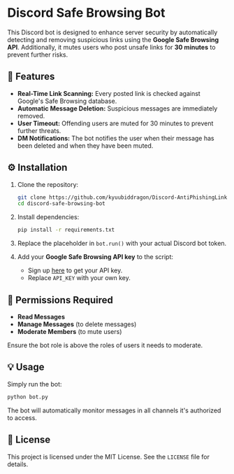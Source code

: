 
# Discord Safe Browsing Bot

This Discord bot is designed to enhance server security by automatically detecting and removing suspicious links using the **Google Safe Browsing API**. Additionally, it mutes users who post unsafe links for **30 minutes** to prevent further risks.

## 🚀 Features

- **Real-Time Link Scanning:** Every posted link is checked against Google's Safe Browsing database.
- **Automatic Message Deletion:** Suspicious messages are immediately removed.
- **User Timeout:** Offending users are muted for 30 minutes to prevent further threats.
- **DM Notifications:** The bot notifies the user when their message has been deleted and when they have been muted.

## ⚙️ Installation

1. Clone the repository:
   ```bash
   git clone https://github.com/kyuubiddragon/Discord-AntiPhishingLinks.git
   cd discord-safe-browsing-bot
   ```

2. Install dependencies:
   ```bash
   pip install -r requirements.txt
   ```

3. Replace the placeholder in `bot.run()` with your actual Discord bot token.

4. Add your **Google Safe Browsing API key** to the script:
   - Sign up [here](https://developers.google.com/safe-browsing/v4) to get your API key.
   - Replace `API_KEY` with your own key.

## 🚨 Permissions Required

- **Read Messages**
- **Manage Messages** (to delete messages)
- **Moderate Members** (to mute users)

Ensure the bot role is above the roles of users it needs to moderate.

## 💡 Usage

Simply run the bot:
```bash
python bot.py
```

The bot will automatically monitor messages in all channels it's authorized to access.

## 📄 License

This project is licensed under the MIT License. See the `LICENSE` file for details.
